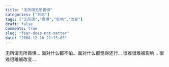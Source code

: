 ```yaml
---
title: "无所谓无所畏惧"
categories: ["日志"]
tags: ["无所谓","畏惧","影响","改变"]
draft: false
Comments: true
slug: "fear-does-not-matter"
date: "2008-12-10 22:15:05"
---
```


无所谓无所畏惧...
面对什么都不怕...
面对什么都觉得还行...
很难很难被影响...
很难很难被改变...

